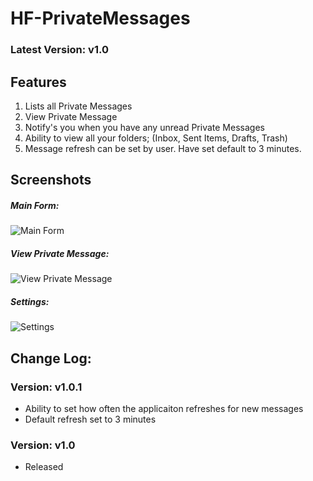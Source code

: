 # HF-PrivateMessages


### Latest Version: v1.0


## Features

1. Lists all Private Messages
2. View Private Message
3. Notify's you when you have any unread Private Messages
4. Ability to view all your folders; (Inbox, Sent Items, Drafts, Trash)
5. Message refresh can be set by user. Have set default to 3 minutes.

## Screenshots ##

##### Main Form:

![Main Form](https://image.prntscr.com/image/ToPWYDjvQyyliHrh_0H_lA.png)

##### View Private Message:
![View Private Message](https://image.prntscr.com/image/DMglbi1QRTiWXrXm-JpybQ.png)

##### Settings: 

![Settings](https://image.prntscr.com/image/RZ2A13ccSSGQMmxv04kx2g.png)


## Change Log:

### Version: v1.0.1
- Ability to set how often the applicaiton refreshes for new messages
- Default refresh set to 3 minutes

### Version: v1.0
- Released


